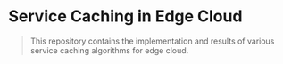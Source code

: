 # Service Caching in Edge Cloud

> This repository contains the implementation and results of various service caching algorithms for edge cloud.
